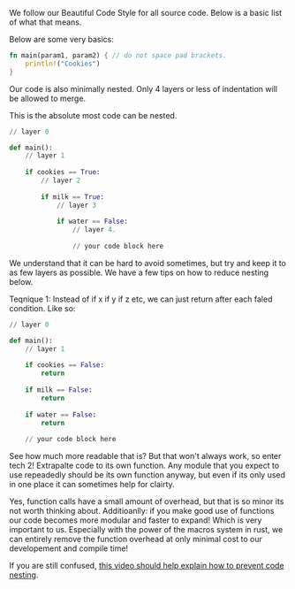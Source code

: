 We follow our Beautiful Code Style for all source code. Below is a basic list of what that means. 

Below are some very basics: 
```rust
fn main(param1, param2) { // do not space pad brackets.
    println!("Cookies")
} 
```

Our code is also minimally nested. Only 4 layers or less of indentation will be allowed to merge. 

This is the absolute most code can be nested. 
```py
// layer 0

def main(): 
    // layer 1
    
    if cookies == True: 
        // layer 2
        
        if milk == True: 
            // layer 3
            
            if water == False: 
                // layer 4.
                
                // your code block here
```

We understand that it can be hard to avoid sometimes, but try and keep it to as few layers as possible. We have a few tips on how to reduce nesting below. 

Teqnique 1: Instead of if x if y if z etc, we can just return after each faled condition. Like so: 
```py
// layer 0

def main(): 
    // layer 1
    
    if cookies == False: 
        return
        
    if milk == False: 
        return
            
    if water == False: 
        return
    
    // your code block here
```

See how much more readable that is? But that won't always work, so enter tech 2! Extrapalte code to its own function. Any module that you expect to use repeadedly should be its own function anyway, but even if its only used in one place it can sometimes help for clairty. 

Yes, function calls have a small amount of overhead, but that is so minor its not worth thinking about. Additioanlly: if you make good use of functions our code becomes more modular and faster to expand! Which is very important to us. Especially with the power of the macros system in rust, we can entirely remove the function overhead at only minimal cost to our developement and compile time!

If you are still confused, [this video should help explain how to prevent code nesting](https://www.youtube.com/watch?v=CFRhGnuXG-4).
